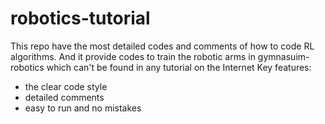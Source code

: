 # robotics-tutorial
This repo have the most detailed codes and comments of how to code RL algorithms. And it provide codes to train the robotic arms in gymnasuim-robotics which can't be found in any tutorial on the Internet
Key features:
- the clear code style
- detailed comments
- easy to run and no mistakes
